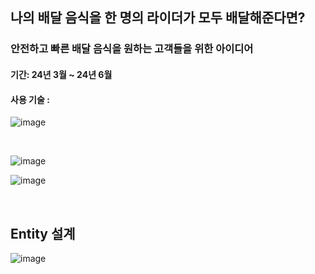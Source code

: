 ## 나의 배달 음식을 한 명의 라이더가 모두 배달해준다면?

### 안전하고 빠른 배달 음식을 원하는 고객들을 위한 아이디어
#### 기간: 24년 3월 ~ 24년 6월
#### 사용 기술 : 

![image](https://github.com/chaelink/MyEat/assets/92051742/9c3e81c6-903d-41b7-9e95-8df62c6754ad)

<br>

![image](https://github.com/chaelink/MyEat/assets/92051742/703f7ba0-2024-4e43-a044-85d7b540ddde)




![image](https://github.com/chaelink/MyEat/assets/92051742/7e522ccd-4219-44a0-9a7e-b552ea37c2fe)

<br>

## Entity 설계
![image](https://github.com/chaelink/MyEat/assets/92051742/b805b5c4-5f31-41d2-8770-abc6d58c28ab)
